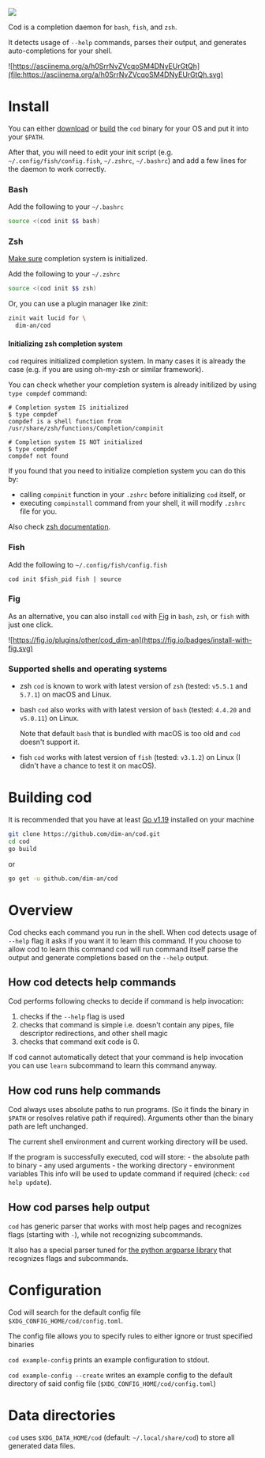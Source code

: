 ![](https://img.shields.io/badge/GO-passing-green?style=for-the-badge&logo=Go)

Cod is a completion daemon for ```bash```, ```fish```, and ```zsh```.

It detects usage of ```--help``` commands, parses their output, and generates
auto-completions for your shell.

![https://asciinema.org/a/h0SrrNvZVcqoSM4DNyEUrGtQh](file:https://asciinema.org/a/h0SrrNvZVcqoSM4DNyEUrGtQh.svg)

# Install

  You can either [download](https://github.com/dim-an/cod/releases) or [build](https://github.com/dim-an/cod/blob/master/README.org#Build) the ```cod``` binary
  for your OS and put it into your ```$PATH```.

  After that, you will need to edit your init script (e.g. ```~/.config/fish/config.fish```, ```~/.zshrc```, ```~/.bashrc```) and add a few lines for
  the daemon to work correctly.

### Bash
   Add the following to your ```~/.bashrc```
   ```bash
   source <(cod init $$ bash)
   ```

### Zsh
   [Make sure](#compsys_init) completion system is initialized.

   Add the following to your ```~/.zshrc```
   ```zsh
   source <(cod init $$ zsh)
   ```
   Or, you can use a plugin manager like zinit:
   ```zsh
   zinit wait lucid for \
     dim-an/cod
   ```

#### <a name="compsys_init"></a> Initializing zsh completion system

  `cod` requires initialized completion system.
  In many cases it is already the case (e.g. if you are using oh-my-zsh or similar framework).

  You can check whether your completion system is already initilized by using `type compdef` command:
  ```
  # Completion system IS initialized
  $ type compdef
  compdef is a shell function from /usr/share/zsh/functions/Completion/compinit

  # Completion system IS NOT initialized
  $ type compdef
  compdef not found
  ```

  If you found that you need to initialize completion system you can do this by:

   - calling `compinit` function in your `.zshrc` before initializing `cod` itself, or
   - executing `compinstall` command from your shell, it will modify `.zshrc` file for you.

  Also check [zsh documentation](https://zsh.sourceforge.io/Doc/Release/Completion-System.html).


### Fish
   Add the following to ```~/.config/fish/config.fish```
   ```fish
   cod init $fish_pid fish | source
   ```

### Fig

As an alternative, you can also install ```cod``` with [Fig](https://fig.io/plugins/other/cod_dim-an) in ```bash```, ```zsh```, or ```fish``` with just one click.

![https://fig.io/plugins/other/cod_dim-an](https://fig.io/badges/install-with-fig.svg)

### Supported shells and operating systems

   - zsh
   ```cod``` is known to work with latest version of ```zsh``` (tested: ```v5.5.1``` and
   ```5.7.1```) on macOS and Linux.

   - bash
   ```cod``` also works with with latest version of ```bash``` (tested: ```4.4.20``` and
   ```v5.0.11```) on Linux.

     Note that default ```bash``` that is bundled with macOS is too old and ```cod```
     doesn't support it.

   - fish
   ```cod``` works with latest version of ```fish``` (tested: ```v3.1.2```) on Linux
   (I didn't have a chance to test it on macOS).


# Building cod
  It is recommended that you have at least [Go v1.19](https://golang.org/dl/) installed on your machine
  ```bash
  git clone https://github.com/dim-an/cod.git
  cd cod
  go build
  ```

  or

  ```bash
  go get -u github.com/dim-an/cod
  ```

# Overview
  Cod checks each command you run in the shell. When cod detects usage of
  ```--help``` flag it asks if you want it to learn this command. If you choose
  to allow cod to learn this command cod will run command itself parse the
  output and generate completions based on the ```--help``` output.

## How cod detects help commands
   Cod performs following checks to decide if command is help invocation:
   1. checks if the ```--help``` flag is used
   2. checks that command is simple i.e. doesn't contain any pipes, file
     descriptor redirections, and other shell magic
   3. checks that command exit code is 0.

   If cod cannot automatically detect that your command is help invocation
   you can use ```learn``` subcommand to learn this command anyway.

## How cod runs help commands
   Cod always uses absolute paths to run programs. (So it finds the binary in
   ```$PATH``` or resolves relative path if required). Arguments other than
   the binary path are left unchanged.

   The current shell environment and current working directory will be
   used.

   If the program is successfully executed, cod will store:
     - the absolute path to binary
     - any used arguments
     - the working directory
     - environment variables
   This info will be used to update command if required (check:
   ```cod help update```).

## How cod parses help output
   ```cod``` has generic parser that works with most help pages and
   recognizes flags (starting with ```-```), while not recognizing subcommands.

   It also has a special parser tuned for [the python argparse library](https://docs.python.org/library/argparse.html)
   that recognizes flags and subcommands.

# Configuration
  Cod will search for the default config file ```$XDG_CONFIG_HOME/cod/config.toml```.

  The config file allows you to specify rules to either ignore or trust specified binaries

  ```cod example-config``` prints an example configuration to stdout.

  ```cod example-config --create``` writes an example config to the default directory of said config file (```$XDG_CONFIG_HOME/cod/config.toml```)

# Data directories
  ```cod``` uses ```$XDG_DATA_HOME/cod``` (default: ```~/.local/share/cod```) to store all
  generated data files.
